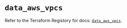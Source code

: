 # `data_aws_vpcs`

Refer to the Terraform Registory for docs: [`data_aws_vpcs`](https://registry.terraform.io/providers/hashicorp/aws/5.15.0/docs/data-sources/vpcs).

